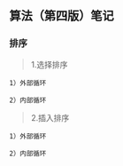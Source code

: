 ## 算法（第四版）笔记

### 排序

> 1.选择排序

    1）外部循环
    
    2）内部循环
    
> 2.插入排序

    1）外部循环
    
    2）内部循环